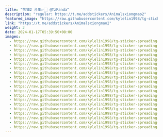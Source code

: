 ```yaml
---
title: "熊猫2 合集👉🏻 @TzPanda"
description: "regular: https://t.me/addstickers/Animalsxiongmao2"
featured_image: "https://raw.githubusercontent.com/kylelin1998/tg-sticker-spreading-worldwide-images/main/img/9b5d8ff0-9a7e-4d47-878b-8643b6334481.jpg"
link: "https://t.me/addstickers/Animalsxiongmao2"
weight: 3
date: 2024-01-17T05:39:50+08:00
images:
  - https://raw.githubusercontent.com/kylelin1998/tg-sticker-spreading-worldwide-images/main/img/9b5d8ff0-9a7e-4d47-878b-8643b6334481.jpg
  - https://raw.githubusercontent.com/kylelin1998/tg-sticker-spreading-worldwide-images/main/img/8dd5ade0-f865-443d-86df-a6f39f165a3d.jpg
  - https://raw.githubusercontent.com/kylelin1998/tg-sticker-spreading-worldwide-images/main/img/5a63adfa-caaf-4237-88ca-bb6dcee4abf6.jpg
  - https://raw.githubusercontent.com/kylelin1998/tg-sticker-spreading-worldwide-images/main/img/79fce3c9-3868-4223-a0a6-8169cda19cbd.jpg
  - https://raw.githubusercontent.com/kylelin1998/tg-sticker-spreading-worldwide-images/main/img/48b28e68-c65c-4e97-8e07-1f61d11a9351.jpg
  - https://raw.githubusercontent.com/kylelin1998/tg-sticker-spreading-worldwide-images/main/img/8092ae66-32e3-49df-92d1-3de97e4527cf.jpg
  - https://raw.githubusercontent.com/kylelin1998/tg-sticker-spreading-worldwide-images/main/img/08011970-9d75-451b-852d-67f31f12e8fa.jpg
  - https://raw.githubusercontent.com/kylelin1998/tg-sticker-spreading-worldwide-images/main/img/33e181d9-9b6b-4ce1-bdc6-d233edd084d2.jpg
  - https://raw.githubusercontent.com/kylelin1998/tg-sticker-spreading-worldwide-images/main/img/5f927b4e-fd33-4e8d-bf7e-e8c7597f6f83.jpg
  - https://raw.githubusercontent.com/kylelin1998/tg-sticker-spreading-worldwide-images/main/img/fd6de053-dce8-48d6-8ea8-2447631419b8.jpg
  - https://raw.githubusercontent.com/kylelin1998/tg-sticker-spreading-worldwide-images/main/img/68cde4b8-c827-426e-8479-aec13fd3ae17.jpg
  - https://raw.githubusercontent.com/kylelin1998/tg-sticker-spreading-worldwide-images/main/img/3278e183-d71d-49d5-b31a-caee4dcb5317.jpg
  - https://raw.githubusercontent.com/kylelin1998/tg-sticker-spreading-worldwide-images/main/img/30472058-3529-4d50-bee6-f59a6d98f96e.jpg
  - https://raw.githubusercontent.com/kylelin1998/tg-sticker-spreading-worldwide-images/main/img/bb0d8a37-5001-4f54-bedf-1a9843ab9951.jpg
  - https://raw.githubusercontent.com/kylelin1998/tg-sticker-spreading-worldwide-images/main/img/dea45eb3-bd45-4a79-92c6-276a146e273a.jpg
  - https://raw.githubusercontent.com/kylelin1998/tg-sticker-spreading-worldwide-images/main/img/0036f5fb-893a-4b6c-96a2-525123367086.jpg
  - https://raw.githubusercontent.com/kylelin1998/tg-sticker-spreading-worldwide-images/main/img/33899c66-2506-4fae-9abd-a9ac3952dce3.jpg
  - https://raw.githubusercontent.com/kylelin1998/tg-sticker-spreading-worldwide-images/main/img/2bfe5290-3a10-4e25-bcdd-2ffe7d5551e7.jpg
  - https://raw.githubusercontent.com/kylelin1998/tg-sticker-spreading-worldwide-images/main/img/344b4c1b-5bf6-4084-a128-a4e4bb1ecbe7.jpg
  - https://raw.githubusercontent.com/kylelin1998/tg-sticker-spreading-worldwide-images/main/img/6a93c5fd-0b16-48bd-bb66-84846e020ca3.jpg
---
```

